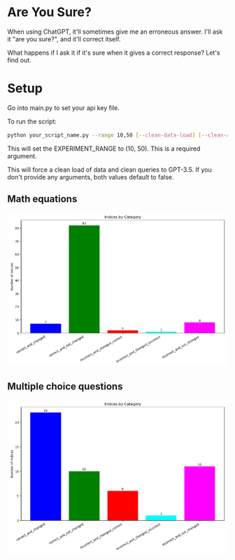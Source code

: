 # Are You Sure?

When using ChatGPT, it'll sometimes give me an erroneous answer. I'll ask it "are you sure?", and it'll correct itself.

What happens if I ask it if it's sure when it gives a correct response? Let's find out.


# Setup

Go into main.py to set your api key file.

To run the script:

```bash
python your_script_name.py --range 10,50 [--clean-data-load] [--clean-answers]
```

This will set the EXPERIMENT_RANGE to (10, 50). This is a required argument.

This will force a clean load of data and clean queries to GPT-3.5. If you don't provide any arguments, both values default to false.

## Math equations
![Graph](images/0-100.png)


## Multiple choice questions
![Graph of other things](images/multi-derek-thomas--ScienceQA-0-50-v0.4.png)
